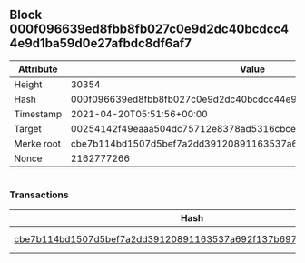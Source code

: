 ## Block 000f096639ed8fbb8fb027c0e9d2dc40bcdcc44e9d1ba59d0e27afbdc8df6af7

Attribute | Value
--- | ---
Height | 30354
Hash | 000f096639ed8fbb8fb027c0e9d2dc40bcdcc44e9d1ba59d0e27afbdc8df6af7
Timestamp | 2021-04-20T05:51:56+00:00
Target | 00254142f49eaaa504dc75712e8378ad5316cbcead634704b3734b6271167cc4
Merke root | cbe7b114bd1507d5bef7a2dd39120891163537a692f137b697e8b181cedfc8cf
Nonce | 2162777266

```

```

### Transactions

Hash | Amount
--- | ---
[cbe7b114bd1507d5bef7a2dd39120891163537a692f137b697e8b181cedfc8cf](cbe7b114bd1507d5bef7a2dd39120891163537a692f137b697e8b181cedfc8cf.md) | 10.00000000 SKEPTI 

